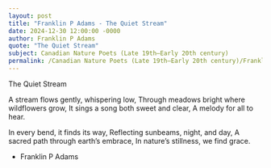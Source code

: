 ```yaml
---
layout: post
title: "Franklin P Adams - The Quiet Stream"
date: 2024-12-30 12:00:00 -0000
author: Franklin P Adams
quote: "The Quiet Stream"
subject: Canadian Nature Poets (Late 19th–Early 20th century)
permalink: /Canadian Nature Poets (Late 19th–Early 20th century)/Franklin P Adams/Franklin P Adams - The Quiet Stream
---
```


The Quiet Stream

A stream flows gently, whispering low,
Through meadows bright where wildflowers grow,
It sings a song both sweet and clear,
A melody for all to hear.

In every bend, it finds its way,
Reflecting sunbeams, night, and day,
A sacred path through earth’s embrace,
In nature’s stillness, we find grace.


- Franklin P Adams
